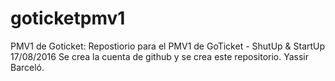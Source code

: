 # goticketpmv1
PMV1 de Goticket:  Repostiorio para el PMV1 de GoTicket - ShutUp & StartUp
17/08/2016
Se crea la cuenta de github y se crea este repositorio.
Yassir Barceló.

